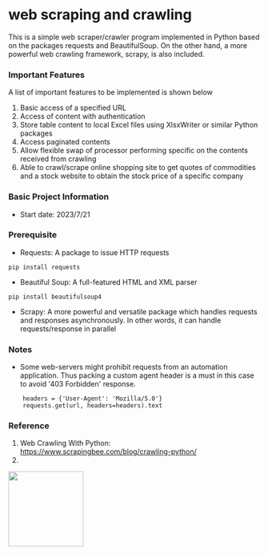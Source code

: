 # web scraping and crawling 
This is a simple web scraper/crawler program implemented in Python based on the packages requests and BeautifulSoup. 
On the other hand, a more powerful web crawling framework, scrapy, is also included. 

### Important Features
A list of important features to be implemented is shown below
1. Basic access of a specified URL
2. Access of content with authentication
3. Store table content to local Excel files using XlsxWriter or similar Python packages
4. Access paginated contents
5. Allow flexible swap of processor performing specific on the contents received from crawling
6. Able to crawl/scrape online shopping site to get quotes of commodities and a stock website to obtain the stock price of a specific company

### Basic Project Information
- Start date: 2023/7/21

### Prerequisite
- Requests: A package to issue HTTP requests
```commandline
pip install requests
```
- Beautiful Soup: A full-featured HTML and XML parser
```commandline
pip install beautifulsoup4 
```
- Scrapy: A more powerful and versatile package which handles requests and responses asynchronously. In other words, it can handle requests/response in parallel

### Notes
- Some web-servers might prohibit requests from an automation application. Thus packing a custom agent header is a must in this case to avoid '403 Forbidden' response. 
```
    headers = {'User-Agent': 'Mozilla/5.0'}
    requests.get(url, headers=headers).text
```

### Reference
1. Web Crawling With Python: https://www.scrapingbee.com/blog/crawling-python/
2. 
<img src="https://upload.wikimedia.org/wikipedia/commons/thumb/d/d9/WebCrawler_logotype_1995.svg/2560px-WebCrawler_logotype_1995.svg.png" width="150"> 
